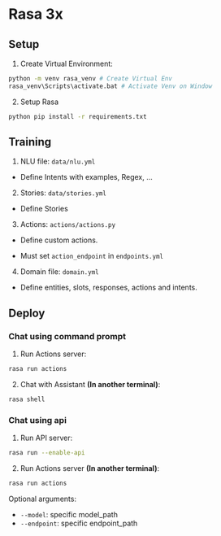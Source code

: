 # Rasa 3x

## Setup

1. Create Virtual Environment: 
```bash
python -m venv rasa_venv # Create Virtual Env
rasa_venv\Scripts\activate.bat # Activate Venv on Window
```
2. Setup Rasa
```bash
python pip install -r requirements.txt
```

## Training

1. NLU file: `data/nlu.yml`

- Define Intents with examples, Regex, ...

2. Stories: `data/stories.yml`

- Define Stories

3. Actions: `actions/actions.py`

- Define custom actions.

- Must set `action_endpoint` in `endpoints.yml`

4. Domain file: `domain.yml`

- Define entities, slots, responses, actions and intents.

## Deploy

### Chat using command prompt
1. Run Actions server:
```bash
rasa run actions
```
2. Chat with Assistant **(In another terminal)**:
```bash
rasa shell
```

### Chat using api
1. Run API server:
```bash
rasa run --enable-api
```
2. Run Actions server **(In another terminal)**:
```bash
rasa run actions
```

Optional arguments:
- `--model`: specific model_path
- `--endpoint`: specific endpoint_path